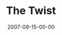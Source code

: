 ---
layout: message
category: message
series: "Love Sex"
title: "The Twist"
date: 2007-09-15-00-00
message_id: 1
audio: "http://s3.amazonaws.com/crossroads-media/media/legacy/mp3/Love_Sex_02_The_Twist_09_16_07_B_Wells.mp3"
audio-duration: "43:01"
explicit: false
---